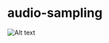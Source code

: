 # audio-sampling

![Alt text](https://g.gravizo.com/source/svg?https://raw.githubusercontent.com/xahhy/audio-sampling/master/audio.dot)
